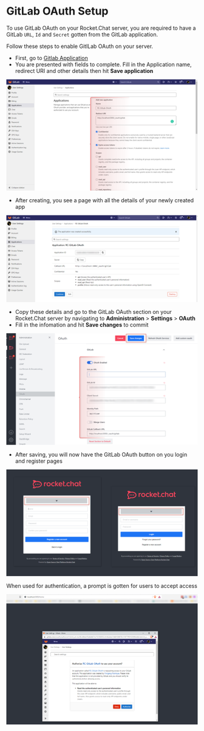 # GitLab OAuth Setup

To use GitLab OAuth on your Rocket.Chat server, you are required to have a GitLab `URL`, `Id` and `Secret` gotten from the GitLab application.

Follow these steps to enable GitlLab OAuth on your server.&#x20;

* First, go to [Gitlab Application ](https://gitlab.com/-/profile/applications)
* You are presented with fields to complete. Fill in the Application name, redirect URI and other details then hit **Save application**&#x20;

![](<../../../../.gitbook/assets/image (661).png>)

* After creating, you see a page with all the details of your newly created app

![](<../../../../.gitbook/assets/image (681).png>)

* Copy these details and go to the GitLab OAuth section on your Rocket.Chat server by navigating to **Administration** > **Settings** > **OAuth**&#x20;
* Fill in the infomation and hit **Save changes** to commit

![](<../../../../.gitbook/assets/image (670).png>)

* After saving, you will now have the GitLab OAuth button on you login and register pages

![](<../../../../.gitbook/assets/image (641).png>)

When used for authentication, a prompt is gotten for users to accept access

![](<../../../../.gitbook/assets/image (686).png>)
